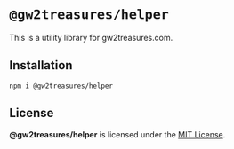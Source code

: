 # `@gw2treasures/helper`

This is a utility library for gw2treasures.com.

## Installation

```
npm i @gw2treasures/helper
```

## License

**@gw2treasures/helper** is licensed under the [MIT License](./LICENSE).
